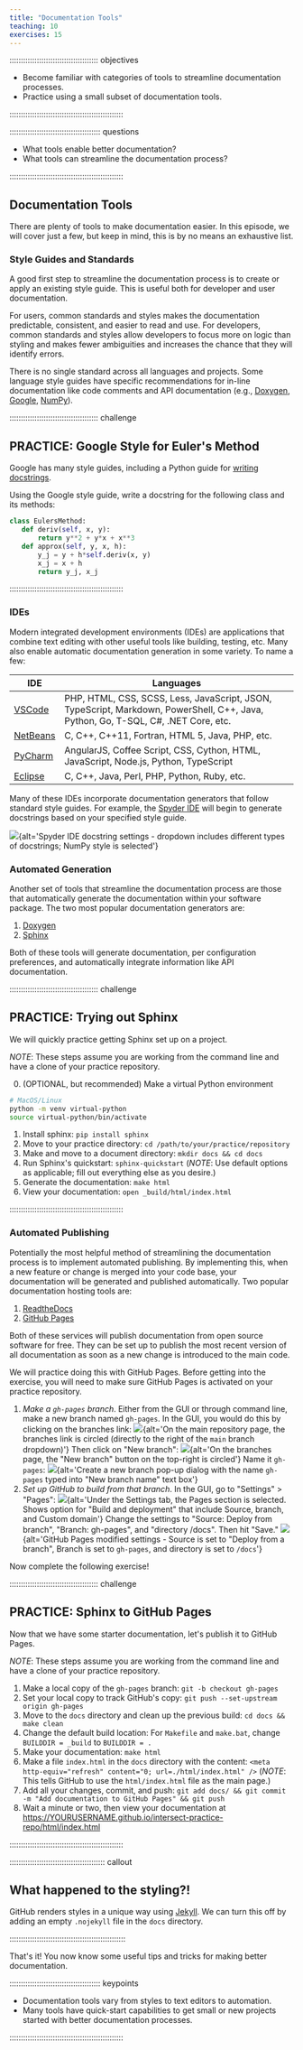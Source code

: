 ```yaml
---
title: "Documentation Tools"
teaching: 10
exercises: 15
---
```


::::::::::::::::::::::::::::::::::::::: objectives

- Become familiar with categories of tools to streamline documentation processes.
- Practice using a small subset of documentation tools.

::::::::::::::::::::::::::::::::::::::::::::::::::

:::::::::::::::::::::::::::::::::::::::: questions

- What tools enable better documentation?
- What tools can streamline the documentation process?

::::::::::::::::::::::::::::::::::::::::::::::::::

## Documentation Tools

There are plenty of tools to make documentation easier. In this episode,
we will cover just a few, but keep in mind, this is by no means an
exhaustive list.

### Style Guides and Standards

A good first step to streamline the documentation process is to create
or apply an existing style guide. This is useful both for developer
and user documentation.

For users, common standards and styles makes
the documentation predictable, consistent, and easier to read and use.
For developers, common standards and styles allow developers to focus more
on logic than styling and makes fewer ambiguities and increases the chance
that they will identify errors.

There is no single standard across all languages and projects. Some language
style guides have specific recommendations for in-line documentation like code comments and API documentation
(e.g., [Doxygen](https://www.doxygen.nl/), [Google](https://google.github.io/styleguide/),
[NumPy](https://numpydoc.readthedocs.io/en/latest/format.html#docstring-standard)).

:::::::::::::::::::::::::::::::::::::::  challenge

## PRACTICE: Google Style for Euler's Method

Google has many style guides, including a Python guide for
[writing docstrings](https://google.github.io/styleguide/pyguide.html#38-comments-and-docstrings).

Using the Google style guide, write a docstring for the following class and its methods:

```python
class EulersMethod:
   def deriv(self, x, y):
       return y**2 + y*x + x**3
   def approx(self, y, x, h):
       y_j = y + h*self.deriv(x, y)
       x_j = x + h
       return y_j, x_j
```

::::::::::::::::::::::::::::::::::::::::::::::::::


### IDEs

Modern integrated development environments (IDEs) are applications that
combine text editing with other useful tools like building, testing, etc. Many
also enable automatic documentation generation in some variety. To name a few:

| IDE | Languages |
| --- | --------- |
| [VSCode](https://code.visualstudio.com/) |  PHP, HTML, CSS, SCSS, Less, JavaScript, JSON, TypeScript, Markdown, PowerShell, C++, Java, Python, Go, T-SQL, C#, .NET Core, etc. |
| [NetBeans](https://netbeans.apache.org/) | C, C++, C++11, Fortran, HTML 5, Java, PHP, etc. |
| [PyCharm](https://www.jetbrains.com/pycharm/) | AngularJS, Coffee Script, CSS, Cython, HTML, JavaScript, Node.js, Python, TypeScript |
| [Eclipse](https://www.eclipse.org/ide/) | C, C++, Java, Perl, PHP, Python, Ruby, etc. |

Many of these IDEs incorporate documentation generators that follow standard
style guides. For example, the [Spyder IDE](https://www.spyder-ide.org/) will
begin to generate docstrings based on your specified style guide.

![](fig/spyder-docstring.png){alt='Spyder IDE docstring settings - dropdown includes different types of docstrings; NumPy style is selected'}

### Automated Generation

Another set of tools that streamline the documentation process are those that
automatically generate the documentation within your software package. The two
most popular documentation generators are:

1. [Doxygen](https://www.doxygen.nl/)
1. [Sphinx](https://www.sphinx-doc.org/en/master/)

Both of these tools will generate documentation, per configuration preferences,
and automatically integrate information like API documentation.

:::::::::::::::::::::::::::::::::::::::  challenge

## PRACTICE: Trying out Sphinx

We will quickly practice getting Sphinx set up on a project.

_NOTE_: These steps assume you are working from the command line and
have a clone of your practice repository.

0. (OPTIONAL, but recommended) Make a virtual Python environment
```bash
# MacOS/Linux
python -m venv virtual-python
source virtual-python/bin/activate
```
1. Install sphinx: `pip install sphinx`
2. Move to your practice directory: `cd /path/to/your/practice/repository`
3. Make and move to a document directory: `mkdir docs && cd docs`
4. Run Sphinx's quickstart: `sphinx-quickstart`
   (_NOTE_: Use default options as applicable; fill out everything else as you desire.)
5. Generate the documentation: `make html`
6. View your documentation: `open _build/html/index.html`

::::::::::::::::::::::::::::::::::::::::::::::::::

### Automated Publishing

Potentially the most helpful method of streamlining the documentation process
is to implement automated publishing. By implementing this, when a new feature
or change is merged into your code base, your documentation will be generated
and published automatically. Two popular documentation hosting tools are:

1. [ReadtheDocs](https://readthedocs.org/)
1. [GitHub Pages](https://pages.github.com/)

Both of these services will publish documentation from open source software
for free. They can be set up to publish the most recent version of all
documentation as soon as a new change is introduced to the main code.

We will practice doing this with GitHub Pages. Before getting into the
exercise, you will need to make sure GitHub Pages is activated on your
practice repository.

1. _Make a `gh-pages` branch_.
   Either from the GUI or through command line, make a new branch named `gh-pages`.
   In the GUI, you would do this by clicking on the branches link:
   ![](fig/branches.png){alt='On the main repository page, the branches link is circled (directly to the right of the `main` branch dropdown)'}
   Then click on "New branch":
   ![](fig/new-branch.png){alt='On the branches page, the "New branch" button on the top-right is circled'}
   Name it `gh-pages`:
   ![](fig/gh-pages-branch.png){alt='Create a new branch pop-up dialog with the name `gh-pages` typed into "New branch name" text box'}
2. _Set up GitHub to build from that branch_.
   In the GUI, go to "Settings" > "Pages":
   ![](fig/gh-pages-setting.png){alt='Under the Settings tab, the Pages section is selected. Shows option for "Build and deployment" that include Source, branch, and Custom domain'}
   Change the settings to "Source: Deploy from branch", "Branch: gh-pages", and
   "directory /docs". Then hit "Save."
   ![](fig/gh-pages-final-settings.png){alt='GitHub Pages modified settings - Source is set to "Deploy from a branch", Branch is set to `gh-pages`, and directory is set to `/docs`'}

Now complete the following exercise!

:::::::::::::::::::::::::::::::::::::::  challenge

## PRACTICE: Sphinx to GitHub Pages

Now that we have some starter documentation, let's publish it to
GitHub Pages.

_NOTE_: These steps assume you are working from the command line and
have a clone of your practice repository.

1. Make a local copy of the `gh-pages` branch: `git -b checkout gh-pages`
2. Set your local copy to track GitHub's copy: `git push --set-upstream origin gh-pages`
3. Move to the `docs` directory and clean up the previous build: `cd docs && make clean`
4. Change the default build location: For `Makefile` and `make.bat`, change `BUILDDIR = _build` to `BUILDDIR = .`
5. Make your documentation: `make html`
6. Make a file `index.html` in the `docs` directory with the content:
  `<meta http-equiv="refresh" content="0; url=./html/index.html" />` (_NOTE_: This tells GitHub to use the `html/index.html` file as the main page.)
7. Add all your changes, commit, and push: `git add docs/ && git commit -m "Add documentation to GitHub Pages" && git push`
8. Wait a minute or two, then view your documentation at https://YOURUSERNAME.github.io/intersect-practice-repo/html/index.html

::::::::::::::::::::::::::::::::::::::::::::::::::

::::::::::::::::::::::::::::::::::::::::::  callout

## What happened to the styling?!

GitHub renders styles in a unique way using [Jekyll](https://jekyllrb.com/). We can turn this
off by adding an empty `.nojekyll` file in the `docs` directory.

:::::::::::::::::::::::::::::::::::::::::::::::::::

That's it! You now know some useful tips and tricks for making better documentation.

:::::::::::::::::::::::::::::::::::::::: keypoints

- Documentation tools vary from styles to text editors to automation.
- Many tools have quick-start capabilities to get small or new projects started with better documentation processes.

::::::::::::::::::::::::::::::::::::::::::::::::::

